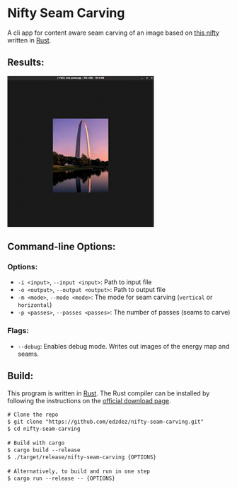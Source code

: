 # Nifty Seam Carving

A cli app for content aware seam carving of an image based on [this nifty](http://nifty.stanford.edu/2015/hug-seam-carving/) written in [Rust](https://www.rust-lang.org).

## Results:
![](screenshots/nifty-seam-carving.gif)

## Command-line Options:

### Options:
- `-i <input>`, `--input <input>`: Path to input file
- `-o <output>`, `--output <output>`: Path to output file
- `-m <mode>`, `--mode <mode>`: The mode for seam carving (`vertical` or `horizontal`)
- `-p <passes>`, `--passes <passes>`: The number of passes (seams to carve)

### Flags:
- `--debug`:  Enables debug mode. Writes out images of the energy map and seams.

## Build:

This program is written in [Rust](https://www.rust-lang.org/). The Rust compiler can be installed by following the
instructions on the [official download page](https://www.rust-lang.org/tools/install).

```shell
# Clone the repo
$ git clone "https://github.com/edzdez/nifty-seam-carving.git"
$ cd nifty-seam-carving

# Build with cargo
$ cargo build --release
$ ./target/release/nifty-seam-carving {OPTIONS}

# Alternatively, to build and run in one step
$ cargo run --release -- {OPTIONS}
```